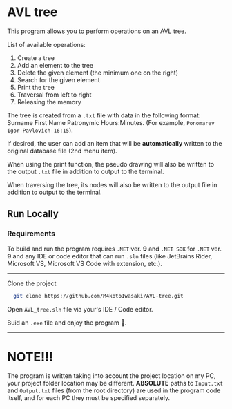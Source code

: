 
# AVL tree

This program allows you to perform operations on an AVL tree.

List of available operations:
1. Create a tree
2. Add an element to the tree
3. Delete the given element (the minimum one on the right)
4. Search for the given element
5. Print the tree
6. Traversal from left to right
7. Releasing the memory

The tree is created from a `.txt` file with data in the following format: Surname First Name Patronymic Hours:Minutes. (For example, `Ponomarev Igor Pavlovich 16:15`).

If desired, the user can add an item that will be **automatically** written to the original database file (2nd menu item).

When using the print function, the pseudo drawing will also be written to the output `.txt` file in addition to output to the terminal.

When traversing the tree, its nodes will also be written to the output file in addition to output to the terminal.
## Run Locally
### Requirements

To build and run the program requires `.NET` ver. **9** and `.NET SDK` for `.NET` ver. **9** and any IDE or code editor that can run `.sln` files (like JetBrains Rider, Microsoft VS, Microsoft VS Code with extension, etc.).

---

Clone the project

```bash
  git clone https://github.com/M4kotoIwasaki/AVL-tree.git
```

Open `AVL_tree.sln` file via your's IDE / Code editor.

Buid an `.exe` file and enjoy the program 🤗.

---
# NOTE!!!

The program is written taking into account the project location on my PC, your project folder location may be different. **ABSOLUTE** paths to `Input.txt` and `Output.txt` files (from the root directory) are used in the program code itself, and for each PC they must be specified separately.